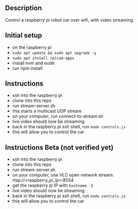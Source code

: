 ## Description
Control a raspberry pi robot car over wifi, with video streaming

## Initial setup
- on the raspberry pi
- `sudo apt update && sudo apt upgrade -y`
- `sudo apt install rpicam-apps`
- install nvm and node
- run npm install

## Instructions
- ssh into the raspberry pi
- clone into this repo
- run stream-server.sh
- this starts a multicast UDP stream
- on your computer, run connect-to-stream.sh
- live video should now be streaming
- back in the raspberry pi ssh shell, run `node controls.js`
- this will allow you to control the car

## Instructions Beta (not verified yet)
- ssh into the raspberry pi
- clone into this repo
- run stream-server.sh
- on your computer, use VLC open network stream: rtsp://<raspberry_pi_ip>:8554
- get the raspberry pi IP with `hostname -I`
- live video should now be streaming
- back in the raspberry pi ssh shell, run `node controls.js`
- this will allow you to control the car


